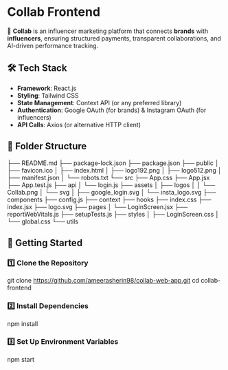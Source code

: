 # Collab Frontend  

🚀 **Collab** is an influencer marketing platform that connects **brands** with **influencers**, ensuring structured payments, transparent collaborations, and AI-driven performance tracking.  

## 🛠 Tech Stack  
- **Framework**: React.js  
- **Styling**: Tailwind CSS  
- **State Management**: Context API (or any preferred library)  
- **Authentication**: Google OAuth (for brands) & Instagram OAuth (for influencers)  
- **API Calls**: Axios (or alternative HTTP client)  

## 📂 Folder Structure  

├── README.md
├── package-lock.json
├── package.json
├── public
│   ├── favicon.ico
│   ├── index.html
│   ├── logo192.png
│   ├── logo512.png
│   ├── manifest.json
│   └── robots.txt
└── src
    ├── App.css
    ├── App.jsx
    ├── App.test.js
    ├── api
    │   └── login.js
    ├── assets
    │   ├── logos
    │   │   └── Collab.png
    │   └── svg
    │       ├── google_login.svg
    │       └── insta_logo.svg
    ├── components
    ├── config.js
    ├── context
    ├── hooks
    ├── index.css
    ├── index.jsx
    ├── logo.svg
    ├── pages
    │   └── LoginScreen.jsx
    ├── reportWebVitals.js
    ├── setupTests.js
    ├── styles
    │   ├── LoginScreen.css
    │   └── global.css
    └── utils


## 🚀 Getting Started  

### 1️⃣ Clone the Repository  
git clone https://github.com/ameerasherin98/collab-web-app.git
cd collab-frontend

### 2️⃣ Install Dependencies
npm install

### 3️⃣ Set Up Environment Variables
npm start




